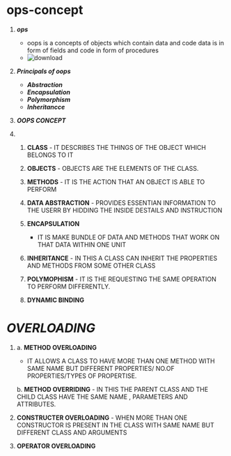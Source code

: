 # ops-concept # 
1. ***ops***
     - oops is a concepts of objects which contain data and code data is in form of fields and code in form of procedures
     - ![download](https://github.com/ManavCodingspace/oops-concept/assets/145857624/8614de01-fac5-492d-8a66-94e63dd4b7ad)
2. ***Principals of oops***
      - ***Abstraction***
      - ***Encapsulation***
      - ***Polymorphism***
      - ***Inheritancce***

 3. ***OOPS CONCEPT***
 4.    1. **CLASS**
               -  IT DESCRIBES THE THINGS OF THE OBJECT WHICH BELONGS TO IT
       2. **OBJECTS**
               - OBJECTS ARE THE ELEMENTS OF THE CLASS.
       3. **METHODS**
                - IT IS THE ACTION THAT AN OBJECT IS ABLE TO PERFORM

       4. **DATA ABSTRACTION**
                 - PROVIDES ESSENTIAN INFORMATION TO THE USERR BY HIDDING THE INSIDE DESTAILS AND INSTRUCTION

       5. **ENCAPSULATION**
             - IT IS MAKE BUNDLE OF DATA AND METHODS THAT WORK ON THAT DATA WITHIN ONE UNIT

       6. **INHERITANCE**
                 - IN THIS A CLASS CAN INHERIT THE PROPERTIES AND METHODS FROM SOME OTHER CLASS
       7. **POLYMOPHISM**
                  - IT IS THE REQUESTING THE SAME OPERATION TO PERFORM DIFFERENTLY.
       8. **DYNAMIC BINDING**
 # ***OVERLOADING***
1.  a. **METHOD OVERLOADING**
       - IT ALLOWS A CLASS TO HAVE MORE THAN ONE METHOD WITH SAME NAME BUT DIFFERENT PROPERTIES/ NO.OF PROPERTIES/TYPES OF PROPERTISE.
    
    b. **METHOD OVERRIDING**
        - IN THIS THE PARENT CLASS AND THE CHILD CLASS HAVE THE SAME NAME , PARAMETERS AND ATTRIBUTES.
3. **CONSTRUCTER OVERLOADING**
       - WHEN MORE THAN ONE CONSTRUCTOR IS PRESENT IN THE CLASS WITH SAME NAME BUT DIFFERENT CLASS AND ARGUMENTS
4. **OPERATOR OVERLOADING**


                 

            
                     
                             
